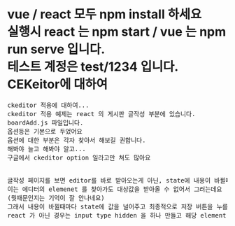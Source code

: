 vue / react 모두 npm install 하세요   
실행시 react 는 npm start / vue 는 npm run serve 입니다.   
테스트 계정은 test/1234 입니다.
CEKeitor에 대하여
=============
<pre>
ckeditor 적용에 대하여...  
ckeditor 적용 예제는 react 의 게시판 글작성 부분에 있습니다.  
boardAdd.js 파일입니다.  
옵션등은 기본으로 두었어요  
옵션에 대한 부분은 각자 찾아서 해보길 권합니다.  
해봐야 늘고 해봐야 알고... 
구글에서 ckeditor option 일라고만 쳐도 많아요   
<br/>
글작성 페이지를 보면 editor를 바로 받아오는게 아닌, state에 내용이 바뀔때마다 set 해주고 있어요  
이는 에디터의 elemenet 를 찾아가도 대상값을 받아올 수 없어서 그러는데요  
(뭣때문인지는 기억이 잘 안나네요)  
그래서 내용이 바뀔때마다 state에 값을 널어주고 최종적으로 저장 버튼을 누를 때 해당 값을 가져와서 사용합니다.
react 가 아닌 경우는 input type hidden 을 하나 만들고 해당 element 에 값을 넣어주겠죠. 그리고 그 값을 사용합니다.
</pre>
